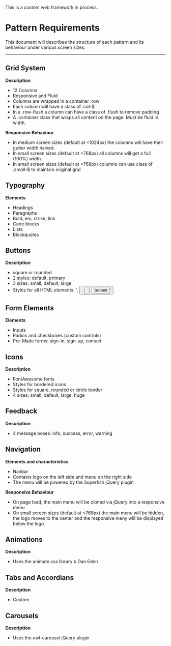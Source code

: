 This is a custom web framework in process.  

# Pattern Requirements

This document will describee the structure of each pattern and its behaviour under various screen sizes.

---

## Grid System

**Description**

- 12 Columns
- Responsive and Fluid
- Columns are wrapped in a container .row
- Each column will have a class of .col-$
- In a .row-flush a column can have a class of .flush to remove padding
- A .container class that wraps all content on the page.  Must be fluid in width.

**Responsive Behaviour**

- In medium screen sizes (default at <1024px) the columns will have their gutter width halved.
- In small screen sizes (default at <768px) all columns will get a full (100%) width.
- In small screen sizes (default at <768px) columns can use class of .small-$ to maintain original grid 


## Typography

**Elements**

- Headings
- Paragraphs
- Bold, em, strike, link
- Code blocks
- Lists
- Blockquotes

## Buttons

**Description**

- square or rounded
- 2 styles: default, primary
- 3 sizes: small, default, large
- Styles for all HTML elements: '<a>, <button>, <input type="button">, <input type="submit">'

## Form Elements

**Elements**

- Inputs
- Radios and checkboxes (custom controls)
- Pre-Made forms: sign-in, sign-up, contact

## Icons

**Description**

- FontAwesome fonts
- Styles for bordered icons
- Styles for square, rounded or circle border
- 4 sizes: small, default, large, huge

## Feedback

**Description**

- 4 message boxes: info, success, error, warning

## Navigation

**Elements and characteristics**

- Navbar
- Contains logo on the left side and menu on the right side
- The menu will be powered by the Superfish jQuery plugin

**Responsive Behaviour**

- On page load, the main menu will be cloned via jQuery into a responsive menu
- On small screen sizes (default at <768px) the main menu will be hidden, the logo moves to the center and the responsive meny will be displayed below the logo

## Animations

**Description**

- Uses the animate.css library b Dan Eden

## Tabs and Accordians 

**Description**

- Custom

## Carousels

**Description** 

- Uses the owl-carousel jQuery plugin
